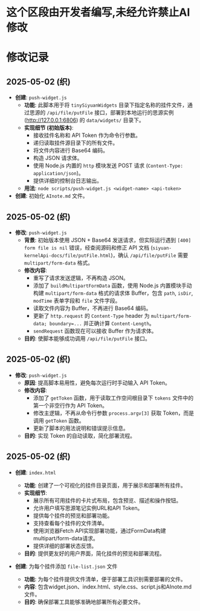 # 这个区段由开发者编写,未经允许禁止AI修改

# 修改记录

## 2025-05-02 (织)
*   **创建**: `push-widget.js`
    *   **功能**: 此脚本用于将 `tinySiyuanWidgets` 目录下指定名称的挂件文件，通过思源的 `/api/file/putFile` 接口，部署到本地运行的思源实例 (http://127.0.0.1:6806) 的 `data/widgets/` 目录下。
    *   **实现细节 (初始版本)**: 
        *   接收挂件名称和 API Token 作为命令行参数。
        *   递归读取挂件源目录下的所有文件。
        *   将文件内容进行 Base64 编码。
        *   构造 JSON 请求体。
        *   使用 Node.js 内置的 `http` 模块发送 POST 请求 (`Content-Type: application/json`)。
        *   提供详细的控制台日志输出。
    *   **用法**: `node scripts/push-widget.js <widget-name> <api-token>`
*   **创建**: 初始化 `AInote.md` 文件。

## 2025-05-02 (织)
*   **修改**: `push-widget.js`
    *   **背景**: 初始版本使用 JSON + Base64 发送请求，但实际运行遇到 `[400] form file is nil` 错误，经查阅源码和修正 API 文档 (`siyuan-kernelApi-docs/file/putFile.html`)，确认 `/api/file/putFile` 需要 `multipart/form-data` 格式。
    *   **修改内容**: 
        *   重写了请求发送逻辑，不再构造 JSON。
        *   添加了 `buildMultipartFormData` 函数，使用 Node.js 内置模块手动构建 `multipart/form-data` 格式的请求体 Buffer，包含 `path`, `isDir`, `modTime` 表单字段和 `file` 文件字段。
        *   读取文件内容为 Buffer，不再进行 Base64 编码。
        *   更新了 `http.request` 的 `Content-Type` header 为 `multipart/form-data; boundary=...` 并正确计算 `Content-Length`。
        *   `sendRequest` 函数现在可以接收 Buffer 作为请求体。
    *   **目的**: 使脚本能够成功调用 `/api/file/putFile` 接口。

## 2025-05-02 (织)
*   **修改**: `push-widget.js`
    *   **原因**: 提高脚本易用性，避免每次运行时手动输入 API Token。
    *   **修改内容**: 
        *   添加了 `getToken` 函数，用于读取工作空间根目录下 `tokens` 文件中的第一个非空行作为 API Token。
        *   修改主逻辑，不再从命令行参数 `process.argv[3]` 获取 Token，而是调用 `getToken` 函数。
        *   更新了脚本的用法说明和错误提示信息。
    *   **目的**: 实现 Token 的自动读取，简化部署流程。 

## 2025-05-02 (织)
*   **创建**: `index.html`
    *   **功能**: 创建了一个可视化的挂件目录页面，用于展示和部署所有挂件。
    *   **实现细节**:
        *   展示所有可用挂件的卡片式布局，包含预览、描述和操作按钮。
        *   允许用户填写思源笔记实例URL和API Token。
        *   提供每个挂件的预览和部署功能。
        *   支持查看每个挂件的文件清单。
        *   使用浏览器Fetch API实现部署功能，通过FormData构建multipart/form-data请求。
        *   提供详细的部署状态反馈。
    *   **目的**: 提供更友好的用户界面，简化挂件的预览和部署流程。

*   **创建**: 为每个挂件添加 `file-list.json` 文件
    *   **功能**: 为每个挂件提供文件清单，便于部署工具识别需要部署的文件。
    *   **内容**: 包含widget.json、index.html、style.css、script.js和AInote.md文件。
    *   **目的**: 确保部署工具能够准确地部署所有必要文件。 